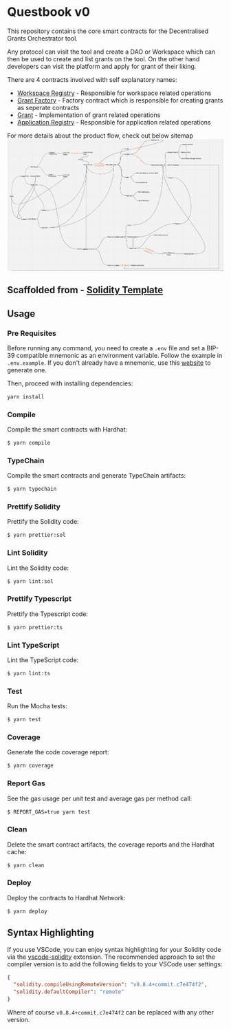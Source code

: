 # Questbook v0

This repository contains the core smart contracts for the Decentralised Grants Orchestrator tool.

Any protocol can visit the tool and create a DAO or Workspace which can then be used to create and list grants on the tool. On the other hand developers can visit the platform and apply for grant of their liking.

There are 4 contracts involved with self explanatory names:

- [Workspace Registry](https://github.com/questbook/contracts/blob/main/contracts/WorkspaceRegistry.sol) - Responsible for workspace related operations
- [Grant Factory](https://github.com/questbook/contracts/blob/main/contracts/GrantFactory.sol) - Factory contract which is responsible for creating grants as seperate contracts
- [Grant](https://github.com/questbook/contracts/blob/main/contracts/Grant.sol) - Implementation of grant related operations
- [Application Registry](https://github.com/questbook/contracts/blob/main/contracts/ApplicationRegistry.sol) - Responsible for application related operations

For more details about the product flow, check out below sitemap
![Sitemap](https://github.com/questbook/contracts/blob/main/docs/assets/sitemap.png)

## Scaffolded from - [Solidity Template](https://github.com/PaulRBerg/solidity-template)

## Usage

### Pre Requisites

Before running any command, you need to create a `.env` file and set a BIP-39 compatible mnemonic as an environment
variable. Follow the example in `.env.example`. If you don't already have a mnemonic, use this [website](https://iancoleman.io/bip39/) to generate one.

Then, proceed with installing dependencies:

```sh
yarn install
```

### Compile

Compile the smart contracts with Hardhat:

```sh
$ yarn compile
```

### TypeChain

Compile the smart contracts and generate TypeChain artifacts:

```sh
$ yarn typechain
```

### Prettify Solidity

Prettify the Solidity code:

```sh
$ yarn prettier:sol
```

### Lint Solidity

Lint the Solidity code:

```sh
$ yarn lint:sol
```

### Prettify Typescript

Prettify the Typescript code:

```sh
$ yarn prettier:ts
```

### Lint TypeScript

Lint the TypeScript code:

```sh
$ yarn lint:ts
```

### Test

Run the Mocha tests:

```sh
$ yarn test
```

### Coverage

Generate the code coverage report:

```sh
$ yarn coverage
```

### Report Gas

See the gas usage per unit test and average gas per method call:

```sh
$ REPORT_GAS=true yarn test
```

### Clean

Delete the smart contract artifacts, the coverage reports and the Hardhat cache:

```sh
$ yarn clean
```

### Deploy

Deploy the contracts to Hardhat Network:

```sh
$ yarn deploy
```

## Syntax Highlighting

If you use VSCode, you can enjoy syntax highlighting for your Solidity code via the
[vscode-solidity](https://github.com/juanfranblanco/vscode-solidity) extension. The recommended approach to set the
compiler version is to add the following fields to your VSCode user settings:

```json
{
  "solidity.compileUsingRemoteVersion": "v0.8.4+commit.c7e474f2",
  "solidity.defaultCompiler": "remote"
}
```

Where of course `v0.8.4+commit.c7e474f2` can be replaced with any other version.
